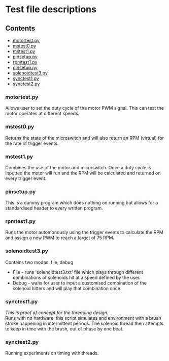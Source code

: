 # Test file descriptions

## Contents

+ [motortest.py](#motortestpy)
+ [mstest0.py](#mstest0py)
+ [mstest1.py](#mstest1py)
+ [pinsetup.py](#pinsetuppy)
+ [rpmtest1.py](#rpmtest1py)
+ [pinsetup.py](#pinsetuppy)
+ [solenoidtest3.py](#solenoidtest3py)
+ [synctest1.py](#synctest1py)
+ [synctest2.py](#synctest2py)

### motortest.py

Allows user to set the duty cycle of the motor PWM signal. This can test the motor operates at different speeds.

### mstest0.py

Returns the state of the microswitch and will also return an RPM (virtual) for the rate of trigger events.

### mstest1.py

Combines the use of the motor and microswitch. Once a duty cycle is inputted the motor will run and the RPM will be calculated and returned on every trigger event.

### pinsetup.py

This is a dummy program which does nothing on running but allows for a standardised header to every written program.

### rpmtest1.py

Runs the motor automonously using the trigger events to calculate the RPM and assign a new PWM to reach a target of 75 RPM.

### solenoidtest3.py

Contains two modes: file, debug

+ File - runs 'solenoidtest3.txt' file which plays through different combinations of solenoids hit at a speed defined by the user.
+ Debug - waits for user to input a customised combination of the solenoid hitters and will play that combination once.

### synctest1.py

*This is proof of concept for the threading design.*  
Runs with no hardware, this script simulates and environment with a brush stroke happening in intermittent periods. The solenoid thread then attempts to keep in time with the brush, out of phase by one beat.

### synctest2.py

Running experiments on timing with threads.
